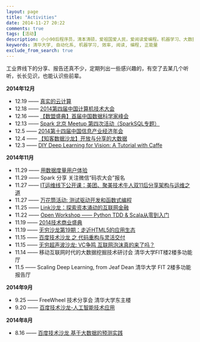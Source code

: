 ```yaml
---
layout: page
title: "Activities"
date: 2014-11-27 20:22
comments: true
tags: [活动]
description: 小小90后程序员，清本清硕，爱祖国爱人民，爱阅读爱编程。机器学习、大数据处理是工作方向，关注个人效率提升等话题。本博客是为开拓个人知识分享渠道而开，也有助于加速知识积累的内化，欢迎拍砖捧场。
keywords: 清华大学, 自动化系, 机器学习, 效率, 阅读, 编程, 正能量
exclude_from_search: true
---
```


工业界线下的分享、报告还真不少，定期列出一些感兴趣的，有空了去某几个听听，长长见识，也能认识些前辈。

**2014年12月**

- 12.19 —— [真实的云计算](http://www.huodongxing.com/event/1257701520000)
- 12.18 —— [2014第四届中国计算机技术大会](http://www.huodongxing.com/event/4253505195800)
- 12.16 —— [【数盟盛典】首届中国数据科学家峰会](http://www.huodongxing.com/event/9258009835300)
- 12.13 —— [Spark 北京 Meetup 第四次活动（SparkSQL专题）](http://www.meetup.com/spark-user-beijing-Meetup/events/218888111/)
- 12.5 —— [2014第十四届中国信息产业经济年会](http://www.huodongxing.com/event/9256111842000)
- 12.4 —— [【知客数据沙龙】开放与分享的大数据](http://www.huodongxing.com/event/1257998362900)
- 12.3 —— [DIY Deep Learning for Vision: A Tutorial with Caffe](https://attendee.gotowebinar.com/register/100000000064727422;jsessionid=abcz_yo_oCXn7b1BEtXNu)

**2014年11月**

- 11.29 —— [用数据度量用户体验](http://club.alibabatech.org/salon_detail.htm?salonId=55)
- 11.29 —— Spark 分享 关注微信“码农大会”报名
- 11.27 —— [IT运维线下公开课：美团、聚美技术牛人双11后分享架构与运维之道](http://www.huodongxing.com/event/7256700821900)
- 11.27 —— [万花筒活动: 测试驱动开发和函数式编程](http://together.iagile.me/activities/28)
- 11.25 —— [Link沙龙：探索资本涌动的互联网金融](http://www.huodongxing.com/event/1256139868800)
- 11.22 —— [Open Workshop —— Python TDD & Scala从零到入门](http://www.huodongxing.com/event/1256701125300)
- 11.19 —— [2014技术商业盛典](http://www.cxoworld.com.cn/ctbf2014/)
- 11.19 —— [无穷沙龙第19期：走近HTML5的应用生态](http://www.huodongxing.com/event/4255809905900)
- 11.15 —— [百度技术沙龙 之 代码重构与灵活交付](http://www.infoq.com/cn/zones/baidu-salon/content-56.html)
- 11.15 —— [无穷超声波沙龙: VC争鸣 互联网泡沫真的来了吗？](http://www.huodongxing.com/event/7255576782200)
- 11.14 —— 移动互联网时代的大数据挖掘技术研讨会 清华大学FIT楼2楼多功能厅
- 11.5 —— Scaling Deep Learning, from Jeaf Dean  清华大学 FIT 2楼多功能报告厅

**2014年9月**

- 9.25 —— FreeWheel 技术分享会 清华大学东主楼
- 9.20 —— [百度技术沙龙-人工智能技术应用](http://www.infoq.com/cn/zones/baidu-salon/content-54.html)

**2014年8月**

- 8.16 —— [百度技术沙龙 基于大数据的预测实践](http://www.infoq.com/cn/zones/baidu-salon/content-53.html)